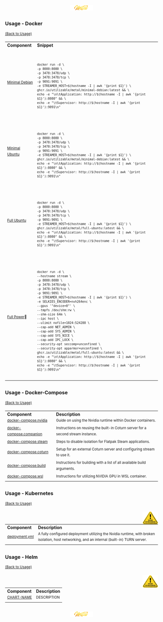 <div align="center">
   <img src="../../.media/asset/badge/asset_badge_project_backgroundless.png" width="15%" height="auto"/>
</div>

##
<!---
#####################################################
# Usage - Docker
#####################################################
--->
### Usage - Docker
<sup>[(Back to Usage)](../../README.md#table-of-contents-1)</sup>
<br>
<!--- CONTENT --->
<div align="center">
   <table>
       <tr>
           <td><strong>Component</strong></td>
           <td><strong>Snippet</strong></td>
       </tr>
      <!--- element[0] --->
       <tr align="left">
            <td><sup><a href="">Minimal Debian</a></sup></td>
            <td>
            <br>
            <sup><pre><code>
docker run -d \
-p 8080:8080 \
-p 3478:3478/udp \
-p 3478:3478/tcp \
-p 9091:9091 \
-e STREAMER_HOST=$(hostname -I | awk '{print $1}') \
ghcr.io/utilizable/metal/minimal-debian:latest && \
echo -e "\n\tApplication: http://$(hostname -I | awk '{print $1}'):8080" && \
echo -e "\tSupervisor: http://$(hostname -I | awk '{print $1}'):9091\n"
            </code></pre></sup>
            </td>
       </tr>
       <!--- element[0] --->
       <!--- element[1] --->
       <tr align="left">
          <td><sup><a href="">Minimal Ubuntu</a></sup></td>
          <td>
          <br><sup><pre><code>
docker run -d \
-p 8080:8080 \
-p 3478:3478/udp \
-p 3478:3478/tcp \
-p 9091:9091 \
-e STREAMER_HOST=$(hostname -I | awk '{print $1}') \
ghcr.io/utilizable/metal/minimal-debian:latest && \
echo -e "\n\tApplication: http://$(hostname -I | awk '{print $1}'):8080" && \
echo -e "\tSupervisor: http://$(hostname -I | awk '{print $1}'):9091\n"
          </code></pre></sup>
          </td>
       </tr>
       <!--- element[1] ---> 
       <!--- element[2] --->
       <tr align="left">
          <td><sup><a href="">Full Ubuntu</a></sup></td>
          <td>
          <br><sup><pre><code>
docker run -d \
-p 8080:8080 \
-p 3478:3478/udp \
-p 3478:3478/tcp \
-p 9091:9091 \
-e STREAMER_HOST=$(hostname -I | awk '{print $1}') \
ghcr.io/utilizable/metal/full-ubuntu:latest && \
echo -e "\n\tApplication: http://$(hostname -I | awk '{print $1}'):8080" && \
echo -e "\tSupervisor: http://$(hostname -I | awk '{print $1}'):9091\n"
          </code></pre></sup>
          </td>
       </tr>
       <!--- element[2] --->
       <!--- element[3] --->
       <tr align="left">
          <td><sup><a href="">Full Power</a>🤘</sup></td>
          <td>
          <br><sup><pre><code>
docker run -d \
--hostname stream \
-p 8080:8080 \
-p 3478:3478/udp \
-p 3478:3478/tcp \
-p 9091:9091 \
-e STREAMER_HOST=$(hostname -I | awk '{print $1}') \
-e SELKIES_ENCODER=nvh264enc \
--gpus '"device=0"' \
--tmpfs /dev/shm:rw \
--shm-size 64m \
--ipc host \
--ulimit nofile=1024:524288 \
--cap-add NET_ADMIN \
--cap-add SYS_ADMIN \
--cap-add SYS_NICE \
--cap-add IPC_LOCK \
--security-opt seccomp=unconfined \
--security-opt apparmor=unconfined \
ghcr.io/utilizable/metal/full-ubuntu:latest && \
echo -e "\n\tApplication: http://$(hostname -I | awk '{print $1}'):8080" && \
echo -e "\tSupervisor: http://$(hostname -I | awk '{print $1}'):9091\n"
          </code></pre></sup>
          </td>
       </tr>
       <!--- element[3] --->
   </table>
</div>

##
<!---
#####################################################
# Usage - Docker-Compose
#####################################################
--->
### Usage - Docker-Compose
<sup>[(Back to Usage)](../../README.md#table-of-contents-1)</sup>
<br>
<!--- CONTENT --->
<div align="center">
   <table>
       <tr align="left">
           <td><strong>Component</strong></td>
           <td><strong>Description</strong></td>
       </tr>
       <tr align="left">
           <td><sup><a href="./usage/docker-compose/docker-compose.nvidia">docker-compose.nvidia</a></sup></td>
           <td><sup>Guide on using the Nvidia runtime within Docker containers.</sup></td>
       </tr>
       <tr align="left">
           <td><sup><a href="./usage/docker-compose/docker-compose.companion">docker-compose.companion</a></sup></td>
           <td><sup>Instructions on reusing the built-in Coturn server for a second stream instance.</sup></td>
       </tr>
       <tr align="left">
           <td><sup><a href="./usage/docker-compose/docker-compose.steam">docker-compose.steam</a></sup></td>
           <td><sup>Steps to disable isolation for Flatpak Steam applications.</sup></td>
       </tr>
       <tr align="left">
           <td><sup><a href="./usage/docker-compose/docker-compose.coturn">docker-compose.coturn</a></sup></td>
           <td><sup>Setup for an external Coturn server and configuring stream to use it.</sup></td>
       </tr>
       <tr align="left">
           <td><sup><a href="./usage/docker-compose/docker-compose.build">docker-compose.build</a></sup></td>
           <td><sup>Instructions for building with a list of all available build arguments.</sup></td>
       </tr>
       <tr align="left">
           <td><sup><a href="./usage/docker-compose/docker-compose.wsl">docker-compose.wsl</a></sup></td>
           <td><sup>Instructions for utilizing NVIDIA GPU in WSL container.</sup></td>
       </tr>
</table>
</div>

##
<!---
#####################################################
# Usage - Kubernetes
#####################################################
--->
### Usage - Kubernetes
<sup>[(Back to Usage)](../../README.md#table-of-contents-1)</sup>
<br>
<!--- CONTENT --->

<img src="../../.media/asset/helper/asset_helper_wip.png" align="right" width="10%" height="auto"/>

<div align="center">
   <table>
       <tr align="left">
           <td><strong>Component</strong></td>
           <td><strong>Description</strong></td>
       </tr>
       <tr align="left">
           <td><sup><a href="./usage/kubernetes/deployment.yml">deployment.yml</a></sup></td>
           <td><sup>A fully configured deployment utilizing the Nvidia runtime, with broken isolation, host networking, and an internal (built-in) TURN server.</sup></td>
       </tr>
   </table>
</div>

##
<!---
#####################################################
# Usage - Helm - WIP!
#####################################################
--->

### Usage - Helm
<sup>[(Back to Usage)](../../README.md#table-of-contents-1)</sup>
<!--- CONTENT --->

<img src="../../.media/asset/helper/asset_helper_wip.png" align="right" width="10%" height="auto"/>

<div align="center">
   <table>
       <tr align="left">
           <td><strong>Component</strong></td>
           <td><strong>Description</strong></td>
       </tr>
       <tr align="left">
           <td><sup><a href="">CHART-NAME</a></sup></td>
           <td><sup>DESCRIPTION</sup></td>
       </tr>
   </table>
</div>

##

<div align="center">
   <img src="../../.media/asset/badge/asset_badge_project_backgroundless.png" width="15%" height="auto"/>
</div>
